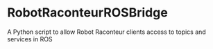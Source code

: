 RobotRaconteurROSBridge
=======================

A Python script to allow Robot Raconteur clients access to topics and services in ROS
